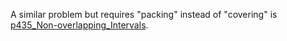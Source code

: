 A similar problem but requires "packing" instead of "covering" is [p435_Non-overlapping_Intervals](https://github.com/genxium/Leetcode/tree/master/p435_Non-overlapping_Intervals).
